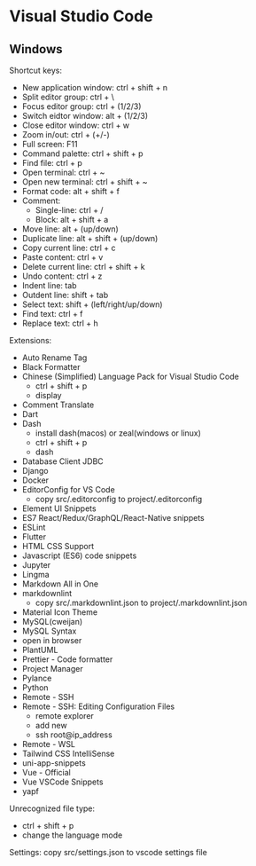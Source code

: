 # Visual Studio Code

## Windows

Shortcut keys:

*   New application window: ctrl + shift + n
*   Split editor group: ctrl + \
*   Focus editor group: ctrl + (1/2/3)
*   Switch eidtor window: alt + (1/2/3)
*   Close editor window: ctrl + w
*   Zoom in/out: ctrl + (+/-)
*   Full screen: F11
*   Command palette: ctrl + shift + p
*   Find file: ctrl + p
*   Open terminal: ctrl + ~
*   Open new terminal: ctrl + shift + ~
*   Format code: alt + shift + f
*   Comment:
    *   Single-line: ctrl + /
    *   Block: alt + shift + a
*   Move line: alt + (up/down)
*   Duplicate line: alt + shift + (up/down)
*   Copy current line: ctrl + c
*   Paste content: ctrl + v
*   Delete current line: ctrl + shift + k
*   Undo content: ctrl + z
*   Indent line: tab
*   Outdent line: shift + tab
*   Select text: shift + (left/right/up/down)
*   Find text: ctrl + f
*   Replace text: ctrl + h

Extensions:

*   Auto Rename Tag
*   Black Formatter
*   Chinese (Simplified) Language Pack for Visual Studio Code
    *   ctrl + shift + p
    *   display
*   Comment Translate
*   Dart
*   Dash
    *   install dash(macos) or zeal(windows or linux)
    *   ctrl + shift + p
    *   dash
*   Database Client JDBC
*   Django
*   Docker
*   EditorConfig for VS Code
    *   copy src/.editorconfig to project/.editorconfig
*   Element UI Snippets
*   ES7 React/Redux/GraphQL/React-Native snippets
*   ESLint
*   Flutter
*   HTML CSS Support
*   Javascript (ES6) code snippets
*   Jupyter
*   Lingma
*   Markdown All in One
*   markdownlint
    *   copy src/.markdownlint.json to project/.markdownlint.json
*   Material Icon Theme
*   MySQL(cweijan)
*   MySQL Syntax
*   open in browser
*   PlantUML
*   Prettier - Code formatter
*   Project Manager
*   Pylance
*   Python
*   Remote - SSH
*   Remote - SSH: Editing Configuration Files
    *   remote explorer
    *   add new
    *   ssh root@ip_address
*   Remote - WSL
*   Tailwind CSS IntelliSense
*   uni-app-snippets
*   Vue - Official
*   Vue VSCode Snippets
*   yapf

Unrecognized file type:

*   ctrl + shift + p
*   change the language mode

Settings: copy src/settings.json to vscode settings file

